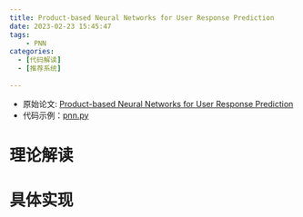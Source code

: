 ```yaml
---
title: Product-based Neural Networks for User Response Prediction
date: 2023-02-23 15:45:47
tags: 
    - PNN
categories: 
  - [代码解读]
  - [推荐系统]
    
---
```


* 原始论文: [Product-based Neural Networks for User Response Prediction](https://arxiv.org/abs/1611.00144)
* 代码示例：[pnn.py](https://github.com/forrestneo/pytorch-fm/blob/master/torchfm/model/pnn.py)

# 理论解读

# 具体实现
